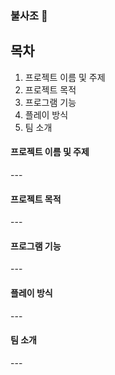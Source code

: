 <h3> 불사조 🧨 </h3>

목차
---
1. 프로젝트 이름 및 주제
2. 프로젝트 목적
3. 프로그램 기능
4. 플레이 방식
5. 팀 소개

<h4> 프로젝트 이름 및 주제 </h4>
---

<h4> 프로젝트 목적 </h4>
---

<h4> 프로그램 기능 </h4>
---

<h4> 플레이 방식 </h4>
---

<h4> 팀 소개 </h4>
---
